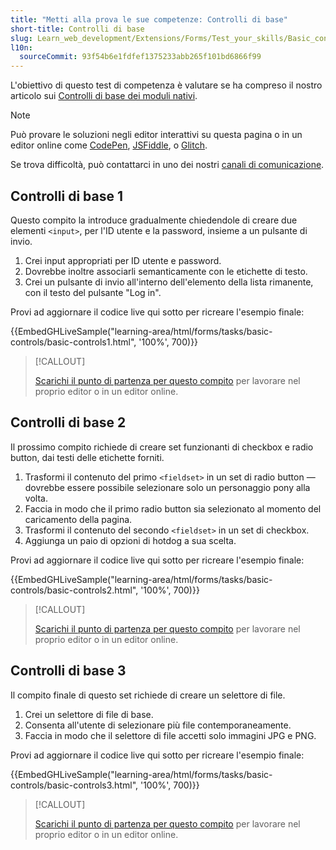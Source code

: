```yaml
---
title: "Metti alla prova le sue competenze: Controlli di base"
short-title: Controlli di base
slug: Learn_web_development/Extensions/Forms/Test_your_skills/Basic_controls
l10n:
  sourceCommit: 93f54b6e1fdfef1375233abb265f101bd6866f99
---
```


L'obiettivo di questo test di competenza è valutare se ha compreso il nostro articolo sui [Controlli di base dei moduli nativi](/it/docs/Learn_web_development/Extensions/Forms/Basic_native_form_controls).

> [!NOTE]
> Può provare le soluzioni negli editor interattivi su questa pagina o in un editor online come [CodePen](https://codepen.io/), [JSFiddle](https://jsfiddle.net/), o [Glitch](https://glitch.com/).
>
> Se trova difficoltà, può contattarci in uno dei nostri [canali di comunicazione](/it/docs/MDN/Community/Communication_channels).

## Controlli di base 1

Questo compito la introduce gradualmente chiedendole di creare due elementi `<input>`, per l'ID utente e la password, insieme a un pulsante di invio.

1. Crei input appropriati per ID utente e password.
2. Dovrebbe inoltre associarli semanticamente con le etichette di testo.
3. Crei un pulsante di invio all'interno dell'elemento della lista rimanente, con il testo del pulsante "Log in".

Provi ad aggiornare il codice live qui sotto per ricreare l'esempio finale:

{{EmbedGHLiveSample("learning-area/html/forms/tasks/basic-controls/basic-controls1.html", '100%', 700)}}

> [!CALLOUT]
>
> [Scarichi il punto di partenza per questo compito](https://github.com/mdn/learning-area/blob/main/html/forms/tasks/basic-controls/basic-controls1-download.html) per lavorare nel proprio editor o in un editor online.

## Controlli di base 2

Il prossimo compito richiede di creare set funzionanti di checkbox e radio button, dai testi delle etichette forniti.

1. Trasformi il contenuto del primo `<fieldset>` in un set di radio button — dovrebbe essere possibile selezionare solo un personaggio pony alla volta.
2. Faccia in modo che il primo radio button sia selezionato al momento del caricamento della pagina.
3. Trasformi il contenuto del secondo `<fieldset>` in un set di checkbox.
4. Aggiunga un paio di opzioni di hotdog a sua scelta.

Provi ad aggiornare il codice live qui sotto per ricreare l'esempio finale:

{{EmbedGHLiveSample("learning-area/html/forms/tasks/basic-controls/basic-controls2.html", '100%', 700)}}

> [!CALLOUT]
>
> [Scarichi il punto di partenza per questo compito](https://github.com/mdn/learning-area/blob/main/html/forms/tasks/basic-controls/basic-controls2-download.html) per lavorare nel proprio editor o in un editor online.

## Controlli di base 3

Il compito finale di questo set richiede di creare un selettore di file.

1. Crei un selettore di file di base.
2. Consenta all'utente di selezionare più file contemporaneamente.
3. Faccia in modo che il selettore di file accetti solo immagini JPG e PNG.

Provi ad aggiornare il codice live qui sotto per ricreare l'esempio finale:

{{EmbedGHLiveSample("learning-area/html/forms/tasks/basic-controls/basic-controls3.html", '100%', 700)}}

> [!CALLOUT]
>
> [Scarichi il punto di partenza per questo compito](https://github.com/mdn/learning-area/blob/main/html/forms/tasks/basic-controls/basic-controls3-download.html) per lavorare nel proprio editor o in un editor online.
